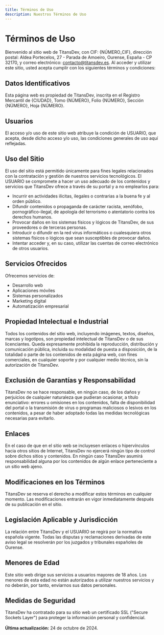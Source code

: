 ```yaml
---
title: Términos de Uso
description: Nuestros Términos de Uso
---
```


# Términos de Uso

Bienvenido al sitio web de <span class="highlight">TitansDev</span>, con CIF: {NÚMERO_CIF}, dirección postal: Aldea Portecelos, 27 - Parada de Amoeiro, Ourense, España - CP 32170, y correo electrónico: <span class="highlight">contacto@titansdev.es</span>. Al acceder y utilizar este sitio, usted acepta cumplir con los siguientes términos y condiciones:

## Datos Identificativos

Esta página web es propiedad de <span class="highlight">TitansDev</span>, inscrita en el Registro Mercantil de {CIUDAD}, Tomo {NÚMERO}, Folio {NÚMERO}, Sección {NÚMERO}, Hoja {NÚMERO}.

## Usuarios

El acceso y/o uso de este sitio web atribuye la condición de USUARIO, que acepta, desde dicho acceso y/o uso, las condiciones generales de uso aquí reflejadas.

## Uso del Sitio

El uso del sitio está permitido únicamente para fines legales relacionados con la contratación y gestión de nuestros servicios tecnológicos. El USUARIO se compromete a hacer un uso adecuado de los contenidos y servicios que <span class="highlight">TitansDev</span> ofrece a través de su portal y a no emplearlos para:

- Incurrir en actividades ilícitas, ilegales o contrarias a la buena fe y al orden público.
- Difundir contenidos o propaganda de carácter racista, xenófobo, pornográfico-ilegal, de apología del terrorismo o atentatorio contra los derechos humanos.
- Provocar daños en los sistemas físicos y lógicos de <span class="highlight">TitansDev</span>, de sus proveedores o de terceras personas.
- Introducir o difundir en la red virus informáticos o cualesquiera otros sistemas físicos o lógicos que sean susceptibles de provocar daños.
- Intentar acceder y, en su caso, utilizar las cuentas de correo electrónico de otros usuarios.

## Servicios Ofrecidos

Ofrecemos servicios de:

- Desarrollo web
- Aplicaciones móviles
- Sistemas personalizados
- Marketing digital
- Automatización empresarial

## Propiedad Intelectual e Industrial

Todos los contenidos del sitio web, incluyendo imágenes, textos, diseños, marcas y logotipos, son propiedad intelectual de <span class="highlight">TitansDev</span> o de sus licenciantes. Queda expresamente prohibida la reproducción, distribución y comunicación pública, incluida su modalidad de puesta a disposición, de la totalidad o parte de los contenidos de esta página web, con fines comerciales, en cualquier soporte y por cualquier medio técnico, sin la autorización de <span class="highlight">TitansDev</span>.

## Exclusión de Garantías y Responsabilidad

<span class="highlight">TitansDev</span> no se hace responsable, en ningún caso, de los daños y perjuicios de cualquier naturaleza que pudieran ocasionar, a título enunciativo: errores u omisiones en los contenidos, falta de disponibilidad del portal o la transmisión de virus o programas maliciosos o lesivos en los contenidos, a pesar de haber adoptado todas las medidas tecnológicas necesarias para evitarlo.

## Enlaces

En el caso de que en el sitio web se incluyesen enlaces o hipervínculos hacia otros sitios de Internet, <span class="highlight">TitansDev</span> no ejercerá ningún tipo de control sobre dichos sitios y contenidos. En ningún caso <span class="highlight">TitansDev</span> asumirá responsabilidad alguna por los contenidos de algún enlace perteneciente a un sitio web ajeno.

## Modificaciones en los Términos

<span class="highlight">TitansDev</span> se reserva el derecho a modificar estos términos en cualquier momento. Las modificaciones entrarán en vigor inmediatamente después de su publicación en el sitio.

## Legislación Aplicable y Jurisdicción

La relación entre <span class="highlight">TitansDev</span> y el USUARIO se regirá por la normativa española vigente. Todas las disputas y reclamaciones derivadas de este aviso legal se resolverán por los juzgados y tribunales españoles de Ourense.

## Menores de Edad

Este sitio web dirige sus servicios a usuarios mayores de 18 años. Los menores de esta edad no están autorizados a utilizar nuestros servicios y no deberán, por tanto, enviarnos sus datos personales.

## Medidas de Seguridad

<span class="highlight">TitansDev</span> ha contratado para su sitio web un certificado SSL ("Secure Sockets Layer") para proteger la información personal y confidencial.
<br><br>
**Última actualización:** 24 de octubre de 2024.